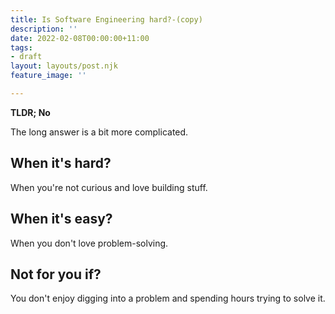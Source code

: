 ```yaml
---
title: Is Software Engineering hard?-(copy)
description: ''
date: 2022-02-08T00:00:00+11:00
tags:
- draft
layout: layouts/post.njk
feature_image: ''

---
```

**TLDR; No**

The long answer is a bit more complicated. 

## When it's hard?

When you're not curious and love building stuff.

## When it's easy?

When you don't love problem-solving.

## Not for you if?

You don't enjoy digging into a problem and spending hours trying to solve it.